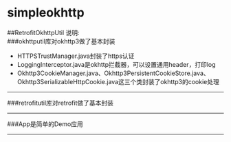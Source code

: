 # simpleokhttp
##RetrofitOkhttpUtil 说明:<br>
###okhttputil库对okhttp3做了基本封装
* HTTPSTrustManager.java封装了https认证<br>
* LoggingInterceptor.java是okhttp拦截器，可以设置通用header，打印log<br>
* Okhttp3CookieManager.java、Okhttp3PersistentCookieStore.java、Okhttp3SerializableHttpCookie.java这三个类封装了okhttp3的cookie处理<br>
***

###retrofitutil库对retrofit做了基本封装
***


###App是简单的Demo应用
***



